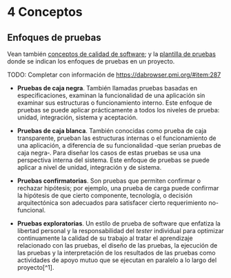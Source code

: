 # 4 Conceptos

## Enfoques de pruebas

Vean también [conceptos de calidad de
software](/4_Conceptos/4_Calidad_de_software.md); y la [plantilla de
pruebas](/3_Plantillas/3_4_Casos_de_prueba_de_usuario_final.md) donde se indican
los enfoques de pruebas en un proyecto.

TODO: Completar con información de https://dabrowser.pmi.org/#item:287

* **Pruebas de caja negra**. También llamadas pruebas basadas en
  especificaciones, examinan la funcionalidad de una aplicación sin examinar sus
  estructuras o funcionamiento interno. Este enfoque de pruebas se puede
  aplicar prácticamente a todos los niveles de prueba: unidad, integración,
  sistema y aceptación.

* **Pruebas de caja blanca**. También conocidas como prueba de caja
  transparente, prueban las estructuras internas o el funcionamiento de una
  aplicación, a diferencia de su funcionalidad ‑que serían pruebas de caja
  negra‑. Para diseñar los casos de estas pruebas se usa una perspectiva interna
  del sistema. Este enfoque de pruebas se puede aplicar a nivel de unidad,
  integración y de sistema.

* **Pruebas confirmatorias**. Son pruebas que permiten confirmar o rechazar
  hipótesis; por ejemplo, una prueba de carga puede confirmar la hipótesis de
  que cierto componente, tecnología, o decisión arquitectónica son adecuados
  para satisfacer cierto requerimiento no-funcional.

* **Pruebas exploratorias**. Un estilo de prueba de software que enfatiza la
  libertad personal y la responsabilidad del *tester* individual para optimizar
  continuamente la calidad de su trabajo al tratar el aprendizaje relacionado
  con las pruebas, el diseño de las pruebas, la ejecución de las pruebas y la
  interpretación de los resultados de las pruebas como actividades de apoyo
  mutuo que se ejecutan en paralelo a lo largo del proyecto[^1].
